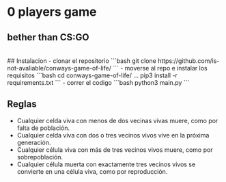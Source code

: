 # 0 players game
## bether than CS:GO

<br/>
## Instalacion
- clonar el repositorio
```bash
git clone https://github.com/is-not-avaliable/conways-game-of-life/
```
- moverse al repo e instalar los requisitos
```bash
cd conways-game-of-life/
...
pip3 install -r requirements.txt
```
- correr el codigo
```bash
python3 main.py
```
<br/>

## Reglas

- Cualquier celda viva con menos de dos vecinas vivas muere, como por falta de población.
- Cualquier celda viva con dos o tres vecinos vivos vive en la próxima generación.
- Cualquier célula viva con más de tres vecinos vivos muere, como por sobrepoblación.
- Cualquier célula muerta con exactamente tres vecinos vivos se convierte en una célula viva, como por reproducción.
